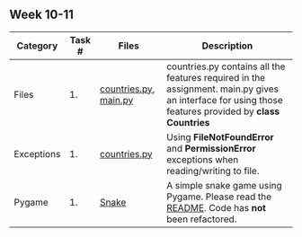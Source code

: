 ## Week 10-11

| Category | Task # | Files | Description |
|-----| ---- | ----- | ----- |
| Files | 1. | [countries.py](countries.py), [main.py](main.py) | countries.py contains all the features required in the assignment. main.py gives an interface for using those features provided by **class Countries** |
| Exceptions | 1. | [countries.py](countries.py) | Using **FileNotFoundError** and **PermissionError** exceptions when reading/writing to file. |
| Pygame | 1. | [Snake](pygame) | A simple snake game using Pygame. Please read the [README](pygame/README.md). Code has **not** been refactored. | 
